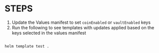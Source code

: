 # STEPS

1. Update the Values manifest to set `coinEnabled` or `vaultEnabled` keys 
2. Run the following to see templates with updates applied based on the keys selected in the values manifest

```sh

helm template test .

```